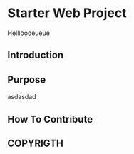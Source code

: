 # Starter Web Project

Hellloooeueue

## Introduction

## Purpose

asdasdad 

## How To Contribute

## COPYRIGTH